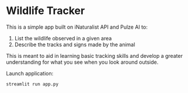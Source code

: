 # Wildlife Tracker
This is a simple app built on iNaturalist API and Pulze AI to:
1. List the wildlife observed in a given area
2. Describe the tracks and signs made by the animal

This is meant to aid in learning basic tracking skills and develop
a greater understanding for what you see when you look around outside.


Launch application:
```
streamlit run app.py
```